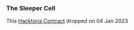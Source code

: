 ### The Sleeper Cell
This [Hacktoria Contract](https://hacktoria.com/contracts/the-sleeper-cell/) dropped on 04 Jan 2023

